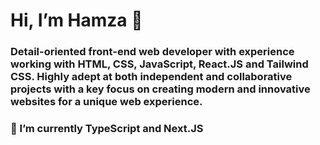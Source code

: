 # Hi, I’m Hamza 👋

### Detail-oriented front-end web developer with experience working with HTML, CSS, JavaScript, React.JS and Tailwind CSS. Highly adept at both independent and collaborative projects with a key focus on creating modern and innovative websites for a unique web experience.

### 🌱 I’m currently TypeScript and Next.JS


